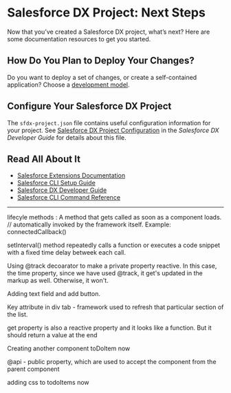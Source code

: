 # Salesforce DX Project: Next Steps

Now that you’ve created a Salesforce DX project, what’s next? Here are some documentation resources to get you started.

## How Do You Plan to Deploy Your Changes?

Do you want to deploy a set of changes, or create a self-contained application? Choose a [development model](https://developer.salesforce.com/tools/vscode/en/user-guide/development-models).

## Configure Your Salesforce DX Project

The `sfdx-project.json` file contains useful configuration information for your project. See [Salesforce DX Project Configuration](https://developer.salesforce.com/docs/atlas.en-us.sfdx_dev.meta/sfdx_dev/sfdx_dev_ws_config.htm) in the _Salesforce DX Developer Guide_ for details about this file.

## Read All About It

- [Salesforce Extensions Documentation](https://developer.salesforce.com/tools/vscode/)
- [Salesforce CLI Setup Guide](https://developer.salesforce.com/docs/atlas.en-us.sfdx_setup.meta/sfdx_setup/sfdx_setup_intro.htm)
- [Salesforce DX Developer Guide](https://developer.salesforce.com/docs/atlas.en-us.sfdx_dev.meta/sfdx_dev/sfdx_dev_intro.htm)
- [Salesforce CLI Command Reference](https://developer.salesforce.com/docs/atlas.en-us.sfdx_cli_reference.meta/sfdx_cli_reference/cli_reference.htm)


-----------------------------------------------------------



lifecyle methods : A method that gets called as soon as a component loads. // automatically invoked by the framework itself.
Example: connectedCallback()

setInterval() method repeatedly calls a function or executes a code snippet with a fixed time delay betweek each call.

Using @track decoarator to make a private property reactive. In this case, the time property, since we have used @track, it get's updated in the markup as well. Otherwise, it won't. 

Adding text field and add button. 

Key attribute in div tab - framework used to refresh that particular section of the list.

get property is also a reactive property and it looks like a function. But it should return a value at the end

Creating another component toDoItem now

@api -  public property, which are used to accept the component from the parent component

adding css to todoItems now


